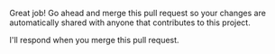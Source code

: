 Great job! Go ahead and merge this pull request so your changes are automatically shared with anyone that contributes to this project.

I'll respond when you merge this pull request.